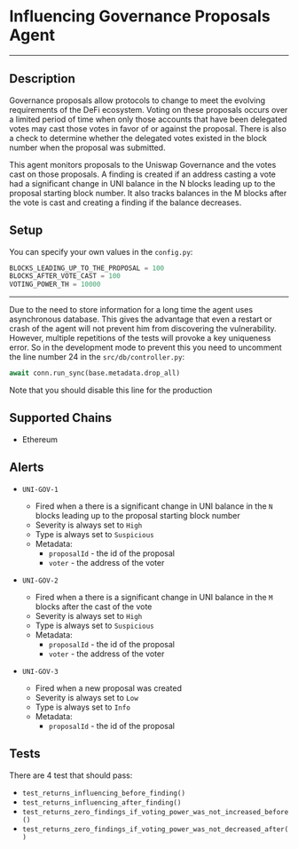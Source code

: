 # **Influencing Governance Proposals Agent**

---

## Description

Governance proposals allow protocols to change to meet the evolving requirements of the DeFi ecosystem. Voting on these proposals occurs over a limited period of time when only those accounts that have been delegated votes may cast those votes in favor of or against the proposal. There is also a check to determine whether the delegated votes existed in the block number when the proposal was submitted.

This agent monitors proposals to the Uniswap Governance and the votes cast on those proposals. A finding is created if an address casting a vote had a significant change in UNI balance in the N blocks leading up to the proposal starting block number.
It also tracks balances in the M blocks after the vote is cast and creating a finding if the balance decreases.

## Setup

You can specify your own values in the `config.py`:

```python
BLOCKS_LEADING_UP_TO_THE_PROPOSAL = 100
BLOCKS_AFTER_VOTE_CAST = 100
VOTING_POWER_TH = 10000
```

---

Due to the need to store information for a long time the agent uses asynchronous database.
This gives the advantage that even a restart or crash of the agent will not prevent him from discovering the vulnerability.
However, multiple repetitions of the tests will provoke a key uniqueness error. So in the development mode to prevent
this you need to uncomment the line number 24 in the `src/db/controller.py`:
```python
await conn.run_sync(base.metadata.drop_all)
```
Note that you should disable this line for the production

## Supported Chains

- Ethereum

## Alerts

- `UNI-GOV-1`
  - Fired when a there is a significant change in UNI balance in the `N` blocks leading up to the proposal starting block number
  - Severity is always set to `High`
  - Type is always set to `Suspicious`
  - Metadata:
    - `proposalId` - the id of the proposal
    - `voter` - the address of the voter

- `UNI-GOV-2`
  - Fired when a there is a significant change in UNI balance in the `M` blocks after the cast of the vote
  - Severity is always set to `High`
  - Type is always set to `Suspicious`
  - Metadata:
    - `proposalId` - the id of the proposal
    - `voter` - the address of the voter

- `UNI-GOV-3`
  - Fired when a new proposal was created
  - Severity is always set to `Low`
  - Type is always set to `Info`
  - Metadata:
    - `proposalId` - the id of the proposal

## Tests

There are 4 test that should pass:

- `test_returns_influencing_before_finding()`
- `test_returns_influencing_after_finding()`
- `test_returns_zero_findings_if_voting_power_was_not_increased_before()`
- `test_returns_zero_findings_if_voting_power_was_not_decreased_after()`
